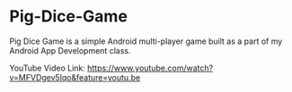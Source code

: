 # Pig-Dice-Game

Pig Dice Game is a simple Android multi-player game built as a part of my Android App Development class.

YouTube Video Link: https://www.youtube.com/watch?v=MFVDgev5lqo&feature=youtu.be
